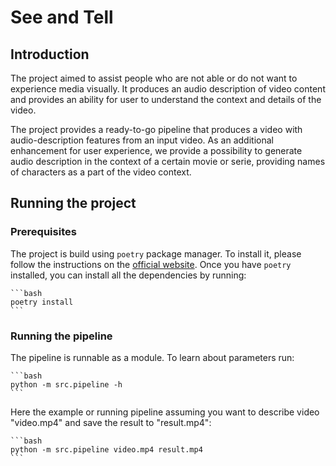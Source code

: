 # See and Tell

## Introduction

The project aimed to assist people who are not able or do not want to experience media visually. It produces an audio description of video content and provides an ability for user to understand the context and details of the video. 

The project provides a ready-to-go pipeline that produces a video with audio-description features from an input video. As an additional enhancement for user experience, we provide a possibility to generate audio description in the context of a certain movie or serie, providing names of characters as a part of the video context. 

## Running the project

### Prerequisites

The project is build using `poetry` package manager. To install it, please follow the instructions on the [official website](https://python-poetry.org/docs/#installation). Once you have `poetry` installed, you can install all the dependencies by running:
    
    ```bash
    poetry install
    ```

### Running the pipeline

The pipeline is runnable as a module. To learn about parameters run:

    ```bash
    python -m src.pipeline -h
    ``` 

Here the example or running pipeline assuming you want to describe video "video.mp4" and save the result to "result.mp4":

    ```bash
    python -m src.pipeline video.mp4 result.mp4
    ```